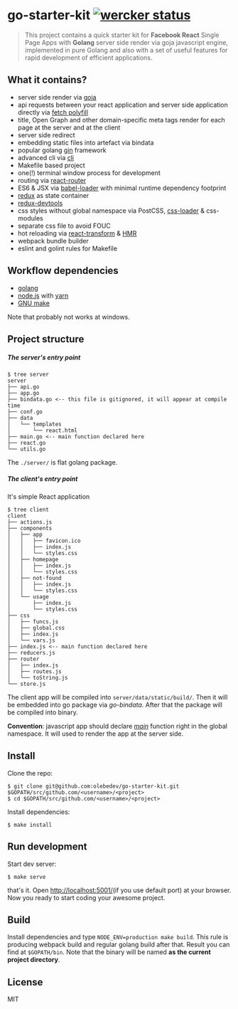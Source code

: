 # go-starter-kit [![wercker status](https://app.wercker.com/status/cc4ddd2e2fec29ad988115a8b20b830a/s/master "wercker status")](https://app.wercker.com/project/byKey/cc4ddd2e2fec29ad988115a8b20b830a)

> This project contains a quick starter kit for **Facebook React** Single Page Apps with **Golang** server side render via goja javascript engine, implemented in pure Golang and also with a set of useful features for rapid development of efficient applications.

## What it contains?

* server side render via [goja](https://github.com/dop251/goja)
* api requests between your react application and server side application directly  via [fetch polyfill](https://github.com/olebedev/gojax/tree/master/fetch)
* title, Open Graph and other domain-specific meta tags render for each page at the server and at the client
* server side redirect
* embedding static files into artefact via bindata
* popular golang [gin](https://github.com/gin-gonic/gin) framework
* advanced cli via [cli](https://github.com/codegangsta/cli)
* Makefile based project
* one(!) terminal window process for development
* routing via [react-router](https://github.com/reactjs/react-router)
* ES6 & JSX via [babel-loader](https://github.com/babel/babel-loader) with minimal runtime dependency footprint
* [redux](https://rackt.org/redux/) as state container
* [redux-devtools](https://github.com/gaearon/redux-devtools)
* css styles without global namespace via PostCSS, [css-loader](https://github.com/webpack/css-loader) & css-modules
* separate css file to avoid FOUC
* hot reloading via [react-transform](https://github.com/gaearon/babel-plugin-react-transform) & [HMR](http://webpack.github.io/docs/hot-module-replacement.html)
* webpack bundle builder
* eslint and golint rules for Makefile

## Workflow dependencies

* [golang](https://golang.org/)
* [node.js](https://nodejs.org/) with [yarn](https://yarnpkg.com)
* [GNU make](https://www.gnu.org/software/make/)

Note that probably not works at windows.

## Project structure

##### The server's entry point
```
$ tree server
server
├── api.go
├── app.go
├── bindata.go <-- this file is gitignored, it will appear at compile time
├── conf.go
├── data
│   └── templates
│       └── react.html
├── main.go <-- main function declared here
├── react.go
└── utils.go
```

The `./server/` is flat golang package.

##### The client's entry point

It's simple React application

```
$ tree client
client
├── actions.js
├── components
│   ├── app
│   │   ├── favicon.ico
│   │   ├── index.js
│   │   └── styles.css
│   ├── homepage
│   │   ├── index.js
│   │   └── styles.css
│   ├── not-found
│   │   ├── index.js
│   │   └── styles.css
│   └── usage
│       ├── index.js
│       └── styles.css
├── css
│   ├── funcs.js
│   ├── global.css
│   ├── index.js
│   └── vars.js
├── index.js <-- main function declared here
├── reducers.js
├── router
│   ├── index.js
│   ├── routes.js
│   └── toString.js
└── store.js
```

The client app will be compiled into `server/data/static/build/`.  Then it will be embedded into go package via _go-bindata_. After that the package will be compiled into binary.

**Convention**: javascript app should declare [_main_](https://github.com/olebedev/go-starter-kit/blob/master/client/index.js#L4) function right in the global namespace. It will used to render the app at the server side.

## Install

Clone the repo:

```
$ git clone git@github.com:olebedev/go-starter-kit.git $GOPATH/src/github.com/<username>/<project>
$ cd $GOPATH/src/github.com/<username>/<project>
```

Install dependencies:

```
$ make install
```

## Run development

Start dev server:

```
$ make serve
```

that's it. Open [http://localhost:5001/](http://localhost:5001/)(if you use default port) at your browser. Now you ready to start coding your awesome project.

## Build

Install dependencies and type `NODE_ENV=production make build`. This rule is producing webpack build and regular golang build after that. Result you can find at `$GOPATH/bin`. Note that the binary will be named **as the current project directory**.

## License
MIT

